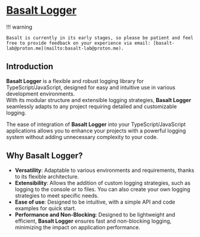 # **[Basalt Logger](https://www.npmjs.com/package/@basalt-lab/basalt-logger)**

!!! warning

    Basalt is currently in its early stages, so please be patient and feel free to provide feedback on your experience via email: [basalt-lab@proton.me](mailto:basalt-lab@proton.me).

## **Introduction**

**Basalt Logger** is a flexible and robust logging library for TypeScript/JavaScript, designed for easy and intuitive use in various development environments.  
With its modular structure and extensible logging strategies, **Basalt Logger** seamlessly adapts to any project requiring detailed and customizable logging.

The ease of integration of **Basalt Logger** into your TypeScript/JavaScript applications allows you to enhance your projects with a powerful logging system without adding unnecessary complexity to your code.

## **Why Basalt Logger?**

- **Versatility**: Adaptable to various environments and requirements, thanks to its flexible architecture.
- **Extensibility**: Allows the addition of custom logging strategies, such as logging to the console or to files. You can also create your own logging strategies to meet specific needs.
- **Ease of use**: Designed to be intuitive, with a simple API and code examples for quick start.
- **Performance and Non-Blocking**: Designed to be lightweight and efficient, **Basalt Logger** ensures fast and non-blocking logging, minimizing the impact on application performance.
